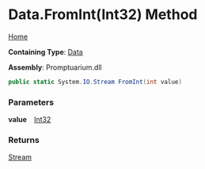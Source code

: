 # Data\.FromInt\(Int32\) Method

[Home](../../../README.md)

**Containing Type**: [Data](../README.md)

**Assembly**: Promptuarium\.dll

```csharp
public static System.IO.Stream FromInt(int value)
```

### Parameters

**value** &ensp; [Int32](https://docs.microsoft.com/en-us/dotnet/api/system.int32)

### Returns

[Stream](https://docs.microsoft.com/en-us/dotnet/api/system.io.stream)


